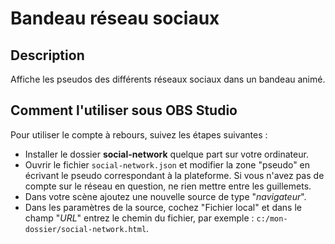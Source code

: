 # Bandeau réseau sociaux

## Description

Affiche les pseudos des différents réseaux sociaux dans un bandeau animé.

## Comment l'utiliser sous OBS Studio

Pour utiliser le compte à rebours, suivez les étapes suivantes :

- Installer le dossier **social-network** quelque part sur votre ordinateur.
- Ouvrir le fichier `social-network.json` et modifier la zone "pseudo" en 
écrivant le pseudo correspondant à la plateforme. Si vous n'avez pas de compte
sur le réseau en question, ne rien mettre entre les guillemets.
- Dans votre scène ajoutez une nouvelle source de type "_navigateur_".
- Dans les paramètres de la source, cochez "Fichier local" et dans le 
champ "_URL_" entrez le chemin du fichier, par exemple : `c:/mon-dossier/social-network.html`.
